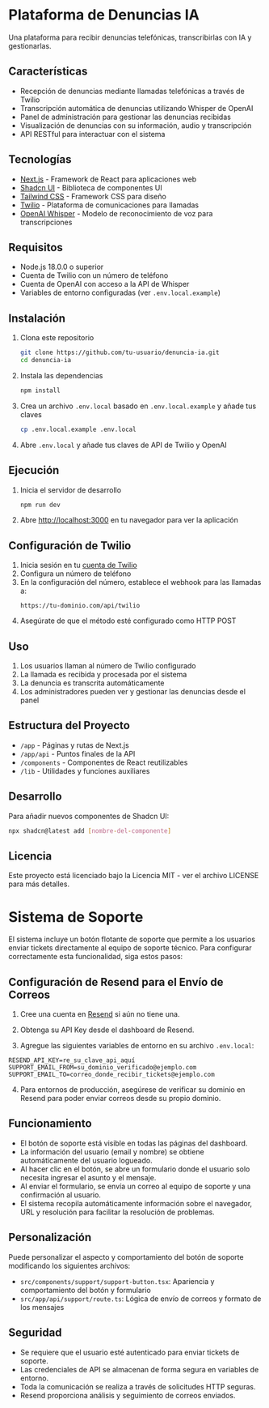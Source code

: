 # Plataforma de Denuncias IA

Una plataforma para recibir denuncias telefónicas, transcribirlas con IA y gestionarlas.

## Características

- Recepción de denuncias mediante llamadas telefónicas a través de Twilio
- Transcripción automática de denuncias utilizando Whisper de OpenAI
- Panel de administración para gestionar las denuncias recibidas
- Visualización de denuncias con su información, audio y transcripción
- API RESTful para interactuar con el sistema

## Tecnologías

- [Next.js](https://nextjs.org/) - Framework de React para aplicaciones web
- [Shadcn UI](https://ui.shadcn.com/) - Biblioteca de componentes UI
- [Tailwind CSS](https://tailwindcss.com/) - Framework CSS para diseño
- [Twilio](https://www.twilio.com/) - Plataforma de comunicaciones para llamadas
- [OpenAI Whisper](https://openai.com/research/whisper) - Modelo de reconocimiento de voz para transcripciones

## Requisitos

- Node.js 18.0.0 o superior
- Cuenta de Twilio con un número de teléfono
- Cuenta de OpenAI con acceso a la API de Whisper
- Variables de entorno configuradas (ver `.env.local.example`)

## Instalación

1. Clona este repositorio
   ```bash
   git clone https://github.com/tu-usuario/denuncia-ia.git
   cd denuncia-ia
   ```

2. Instala las dependencias
   ```bash
   npm install
   ```

3. Crea un archivo `.env.local` basado en `.env.local.example` y añade tus claves
   ```bash
   cp .env.local.example .env.local
   ```

4. Abre `.env.local` y añade tus claves de API de Twilio y OpenAI

## Ejecución

1. Inicia el servidor de desarrollo
   ```bash
   npm run dev
   ```

2. Abre [http://localhost:3000](http://localhost:3000) en tu navegador para ver la aplicación

## Configuración de Twilio

1. Inicia sesión en tu [cuenta de Twilio](https://www.twilio.com/)
2. Configura un número de teléfono
3. En la configuración del número, establece el webhook para las llamadas a:
   ```
   https://tu-dominio.com/api/twilio
   ```
4. Asegúrate de que el método esté configurado como HTTP POST

## Uso

1. Los usuarios llaman al número de Twilio configurado
2. La llamada es recibida y procesada por el sistema
3. La denuncia es transcrita automáticamente
4. Los administradores pueden ver y gestionar las denuncias desde el panel

## Estructura del Proyecto

- `/app` - Páginas y rutas de Next.js
- `/app/api` - Puntos finales de la API
- `/components` - Componentes de React reutilizables
- `/lib` - Utilidades y funciones auxiliares

## Desarrollo

Para añadir nuevos componentes de Shadcn UI:

```bash
npx shadcn@latest add [nombre-del-componente]
```

## Licencia

Este proyecto está licenciado bajo la Licencia MIT - ver el archivo LICENSE para más detalles.

# Sistema de Soporte

El sistema incluye un botón flotante de soporte que permite a los usuarios enviar tickets directamente al equipo de soporte técnico. Para configurar correctamente esta funcionalidad, siga estos pasos:

## Configuración de Resend para el Envío de Correos

1. Cree una cuenta en [Resend](https://resend.com) si aún no tiene una.

2. Obtenga su API Key desde el dashboard de Resend.

3. Agregue las siguientes variables de entorno en su archivo `.env.local`:

```
RESEND_API_KEY=re_su_clave_api_aquí
SUPPORT_EMAIL_FROM=su_dominio_verificado@ejemplo.com
SUPPORT_EMAIL_TO=correo_donde_recibir_tickets@ejemplo.com
```

4. Para entornos de producción, asegúrese de verificar su dominio en Resend para poder enviar correos desde su propio dominio.

## Funcionamiento

- El botón de soporte está visible en todas las páginas del dashboard.
- La información del usuario (email y nombre) se obtiene automáticamente del usuario logueado.
- Al hacer clic en el botón, se abre un formulario donde el usuario solo necesita ingresar el asunto y el mensaje.
- Al enviar el formulario, se envía un correo al equipo de soporte y una confirmación al usuario.
- El sistema recopila automáticamente información sobre el navegador, URL y resolución para facilitar la resolución de problemas.

## Personalización

Puede personalizar el aspecto y comportamiento del botón de soporte modificando los siguientes archivos:

- `src/components/support/support-button.tsx`: Apariencia y comportamiento del botón y formulario
- `src/app/api/support/route.ts`: Lógica de envío de correos y formato de los mensajes

## Seguridad

- Se requiere que el usuario esté autenticado para enviar tickets de soporte.
- Las credenciales de API se almacenan de forma segura en variables de entorno.
- Toda la comunicación se realiza a través de solicitudes HTTP seguras.
- Resend proporciona análisis y seguimiento de correos enviados.

